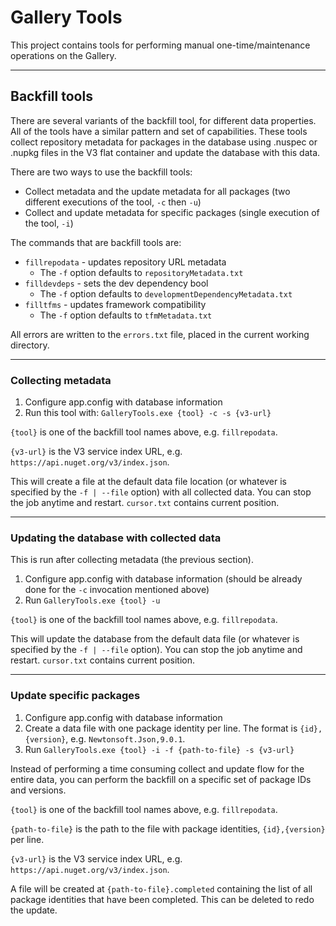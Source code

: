 # Gallery Tools

This project contains tools for performing manual one-time/maintenance operations on the Gallery.

---

## Backfill tools

There are several variants of the backfill tool, for different data properties. All of the tools have a similar pattern and set of capabilities. These tools collect repository metadata for packages in the database using .nuspec or .nupkg files in the V3 flat container and update the database with this data.

There are two ways to use the backfill tools:

- Collect metadata and the update metadata for all packages (two different executions of the tool, `-c` then `-u`)
- Collect and update metadata for specific packages (single execution of the tool, `-i`)

The commands that are backfill tools are:

- `fillrepodata` - updates repository URL metadata
  - The `-f` option defaults to `repositoryMetadata.txt`
- `filldevdeps` - sets the dev dependency bool
  - The `-f` option defaults to `developmentDependencyMetadata.txt`
- `filltfms` - updates framework compatibility
  - The `-f` option defaults to `tfmMetadata.txt`

All errors are written to the `errors.txt` file, placed in the current working directory.

---

### Collecting metadata

1. Configure app.config with database information
1. Run this tool with: `GalleryTools.exe {tool} -c -s {v3-url}`

`{tool}` is one of the backfill tool names above, e.g. `fillrepodata`.

`{v3-url}` is the V3 service index URL, e.g. `https://api.nuget.org/v3/index.json`.

This will create a file at the default data file location (or whatever is specified by the `-f | --file` option) with all collected data. You can stop the job anytime and restart. `cursor.txt` contains current position.    

---

### Updating the database with collected data

This is run after collecting metadata (the previous section).

1. Configure app.config with database information (should be already done for the `-c` invocation mentioned above)
1. Run `GalleryTools.exe {tool} -u`

`{tool}` is one of the backfill tool names above, e.g. `fillrepodata`.

This will update the database from the default data file (or whatever is specified by the `-f | --file` option). You can stop the job anytime and restart. `cursor.txt` contains current position. 

---

### Update specific packages

1. Configure app.config with database information
1. Create a data file with one package identity per line. The format is `{id},{version}`, e.g. `Newtonsoft.Json,9.0.1`.
1. Run `GalleryTools.exe {tool} -i -f {path-to-file} -s {v3-url}`

Instead of performing a time consuming collect and update flow for the entire data, you can perform the backfill on a specific set of package IDs and versions.

`{tool}` is one of the backfill tool names above, e.g. `fillrepodata`.

`{path-to-file}` is the path to the file with package identities, `{id},{version}` per line.

`{v3-url}` is the V3 service index URL, e.g. `https://api.nuget.org/v3/index.json`.

A file will be created at `{path-to-file}.completed` containing the list of all package identities that have been completed. This can be deleted to redo the update.
